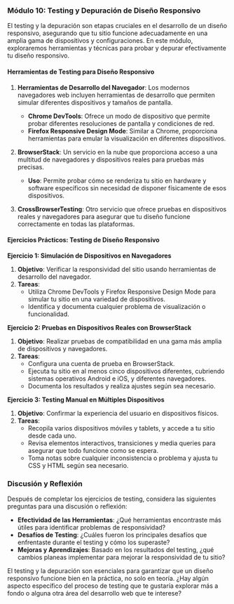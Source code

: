 ### Módulo 10: Testing y Depuración de Diseño Responsivo

El testing y la depuración son etapas cruciales en el desarrollo de un diseño responsivo, asegurando que tu sitio funcione adecuadamente en una amplia gama de dispositivos y configuraciones. En este módulo, exploraremos herramientas y técnicas para probar y depurar efectivamente tu diseño responsivo.

#### Herramientas de Testing para Diseño Responsivo

1. **Herramientas de Desarrollo del Navegador**: Los modernos navegadores web incluyen herramientas de desarrollo que permiten simular diferentes dispositivos y tamaños de pantalla.
   - **Chrome DevTools**: Ofrece un modo de dispositivo que permite probar diferentes resoluciones de pantalla y condiciones de red.
   - **Firefox Responsive Design Mode**: Similar a Chrome, proporciona herramientas para emular la visualización en diferentes dispositivos.

2. **BrowserStack**: Un servicio en la nube que proporciona acceso a una multitud de navegadores y dispositivos reales para pruebas más precisas.
   - **Uso**: Permite probar cómo se renderiza tu sitio en hardware y software específicos sin necesidad de disponer físicamente de esos dispositivos.

3. **CrossBrowserTesting**: Otro servicio que ofrece pruebas en dispositivos reales y navegadores para asegurar que tu diseño funcione correctamente en todas las plataformas.

#### Ejercicios Prácticos: Testing de Diseño Responsivo

**Ejercicio 1: Simulación de Dispositivos en Navegadores**
1. **Objetivo**: Verificar la responsividad del sitio usando herramientas de desarrollo del navegador.
2. **Tareas**:
   - Utiliza Chrome DevTools y Firefox Responsive Design Mode para simular tu sitio en una variedad de dispositivos.
   - Identifica y documenta cualquier problema de visualización o funcionalidad.

**Ejercicio 2: Pruebas en Dispositivos Reales con BrowserStack**
1. **Objetivo**: Realizar pruebas de compatibilidad en una gama más amplia de dispositivos y navegadores.
2. **Tareas**:
   - Configura una cuenta de prueba en BrowserStack.
   - Ejecuta tu sitio en al menos cinco dispositivos diferentes, cubriendo sistemas operativos Android e iOS, y diferentes navegadores.
   - Documenta los resultados y realiza ajustes según sea necesario.

**Ejercicio 3: Testing Manual en Múltiples Dispositivos**
1. **Objetivo**: Confirmar la experiencia del usuario en dispositivos físicos.
2. **Tareas**:
   - Recopila varios dispositivos móviles y tablets, y accede a tu sitio desde cada uno.
   - Revisa elementos interactivos, transiciones y media queries para asegurar que todo funcione como se espera.
   - Toma notas sobre cualquier inconsistencia o problema y ajusta tu CSS y HTML según sea necesario.

### Discusión y Reflexión

Después de completar los ejercicios de testing, considera las siguientes preguntas para una discusión o reflexión:
- **Efectividad de las Herramientas**: ¿Qué herramientas encontraste más útiles para identificar problemas de responsividad?
- **Desafíos de Testing**: ¿Cuáles fueron los principales desafíos que enfrentaste durante el testing y cómo los superaste?
- **Mejoras y Aprendizajes**: Basado en los resultados del testing, ¿qué cambios planeas implementar para mejorar la responsividad de tu sitio?

El testing y la depuración son esenciales para garantizar que un diseño responsivo funcione bien en la práctica, no solo en teoría. ¿Hay algún aspecto específico del proceso de testing que te gustaría explorar más a fondo o alguna otra área del desarrollo web que te interese?